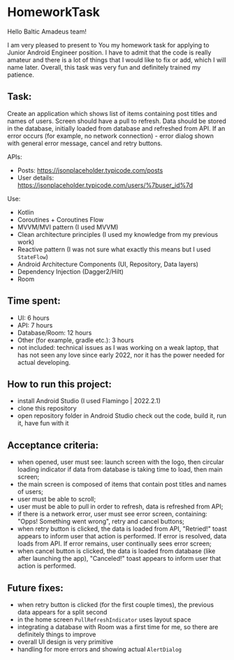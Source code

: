 # HomeworkTask
Hello Baltic Amadeus team!

I am very pleased to present to You my homework task for applying to Junior Android Engineer position. 
I have to admit that the code is really amateur and there is a lot of things that I would like to fix or add, which I will name later. 
Overall, this task was very fun and definitely trained my patience.

## Task: 
Create an application which shows list of items containing post titles and names of users. Screen should have a pull to refresh.
Data should be stored in the database, initially loaded from database and refreshed from API.
If an error occurs (for example, no network connection) - error dialog shown with general error message, cancel and retry buttons.

APIs:
* Posts: https://jsonplaceholder.typicode.com/posts
* User details: https://jsonplaceholder.typicode.com/users/%7buser_id%7d

Use:
+ Kotlin
+ Coroutines + Coroutines Flow
+ MVVM/MVI pattern (I used MVVM)
+ Clean architecture principles (I used my knowledge from my previous work)
+ Reactive pattern (I was not sure what exactly this means but I used `StateFlow`)
+ Android Architecture Components (UI, Repository, Data layers)
+ Dependency Injection (Dagger2/Hilt)
+ Room

## Time spent:
* UI: 6 hours
* API: 7 hours
* Database/Room: 12 hours
* Other (for example, gradle etc.): 3 hours
* not included: technical issues as I was working on a weak laptop, that has not seen any love since early 2022, nor it has the power needed for actual developing.

## How to run this project:
* install Android Studio (I used Flamingo | 2022.2.1)
* clone this repository
* open repository folder in Android Studio
check out the code, build it, run it, have fun with it

## Acceptance criteria:
*    when opened, user must see: launch screen with the logo, then circular loading indicator if data from database is taking time to load, then main screen;
*    the main screen is composed of items that contain post titles and names of users;
*    user must be able to scroll;
*    user must be able to pull in order to refresh, data is refreshed from API;
*    if there is a network error, user must see error screen, containing: "Opps! Something went wrong", retry and cancel buttons;
*    when retry button is clicked, the data is loaded from API, "Retried!" toast appears to inform user that action is performed. If error is resolved, data loads from API. If error remains, user continually sees error screen;
*    when cancel button is clicked, the data is loaded from database (like after launching the app), "Canceled!" toast appears to inform user that action is performed.

## Future fixes:
* when retry button is clicked (for the first couple times), the previous data appears for a split second
* in the home screen `PullRefreshIndicator` uses layout space
* integrating a database with Room was a first time for me, so there are definitely things to improve
* overall UI design is very primitive
* handling for more errors and showing actual `AlertDialog`
